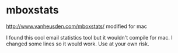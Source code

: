 mboxstats
=========

http://www.vanheusden.com/mboxstats/ modified for mac

I found this cool email statistics tool but it wouldn't compile for mac. I changed some lines so it would work. Use at your own risk.
